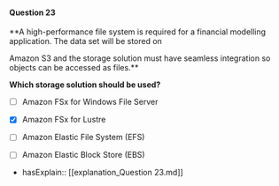 #### Question  23

**A high-performance file system is required for a financial modelling application. The data set will be stored on

Amazon S3 and the storage solution must have seamless integration so objects can be accessed as files.**

**Which storage solution should be used?**

- [ ] Amazon FSx for Windows File Server

- [x] Amazon FSx for Lustre

- [ ] Amazon Elastic File System (EFS)

- [ ] Amazon Elastic Block Store (EBS)

- hasExplain:: [[explanation_Question  23.md]]
